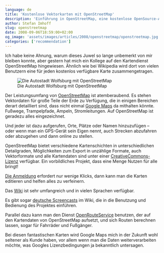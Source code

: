 ```yaml
---
language: de
title: 'Kostenlose Vektorkarten mit OpenStreetMap'
description: 'Einführung in OpenStreetMap, eine kostenlose OpenSource-Alternative zu Google Maps. Besonders, wenn man vektorbasierte Kartendaten in einem eigenen Projekt einsetzen möchte, ist OpenStreetMap eine fantastische Möglichkeit.'
author: Stefan Imhoff
slug: openstreetmap
date: 2008-09-06T18:59:00+02:00
og_image: 'assets/images/articles/2008/openstreetmap/openstreetmap.jpg'
categories: ['recommendation']
---
```


Ich habe keine Ahnung, warum dieses Juwel so lange unbemerkt von mir bleiben konnte, aber gestern hat mich ein Kollege auf den Kartendienst OpenStreetMap hingewiesen. Ähnlich wie bei Wikipedia wird dort von vielen Benutzern eine für jeden kostenlos verfügbare Karte zusammengetragen.

<figure class="image-figure image-figure-border">
  <img src="/assets/images/articles/2008/openstreetmap/openstreetmap.jpg" alt="Die Autostadt Wolfsburg mit OpenStreetMap">
  <figcaption>
  Die Autostadt Wolfsburg mit OpenStreetMap
  </figcaption>
</figure>

Der Leistungsumfang von [OpenStreetMap](http://www.openstreetmap.org/ 'OpenStreetMap') ist atemberaubend. Es stehen Vektordaten für große Teile der Erde zu Verfügung, die in einigen Bereichen derart detailliert sind, dass nicht einmal [Google Maps](https://maps.google.de/ 'Google Maps') da mithalten könnte. Fußwege, Trampelpfade, Ampeln, Stromleitungen. Auf OpenStreetMap ist geradezu alles eingezeichnet.

Und jeder ist dazu aufgerufen, Orte, Plätze oder Namen hinzuzufügen – oder wenn man ein GPS-Gerät sein Eigen nennt, auch Strecken abzufahren oder abzugehen und dann online zu stellen.

OpenStreetMap bietet verschiedene Kartenschichten in unterschiedlichen Detailgraden, Möglichkeiten zum Export in unzählige Formate, auch Vektorformate und alle Kartendaten sind unter einer [CreativeCommons-Lizenz](https://creativecommons.org/licenses/by-sa/2.0/ 'Creative Commons Attribution-Share Alike 2.0 Generic') verfügbar. Ein vorbildliches Projekt, dass eine Menge Nutzen für alle bringt!

[Die Anmeldung](https://www.openstreetmap.org/user/new) erfordert nur wenige Klicks, dann kann man die Karten editieren und helfen alles zu verfeinern.

Das [Wiki](https://wiki.openstreetmap.org/wiki/Main_Page) ist sehr umfangreich und in vielen Sprachen verfügbar.

Es gibt sogar [deutsche Screencasts](https://wiki.openstreetmap.org/wiki/WikiProject_Germany/Screencasts) im Wiki, die in die Benutzung und Bedienung des Projektes einführen.

Parallel dazu kann man den Dienst [OpenRouteService](https://openrouteservice.org/ 'OpenLS Route Service with free OSM data') benutzen, der auf den Kartendaten von OpenStreetMap aufsetzt, und sich Routen berechnen lassen, sogar für Fahrräder und Fußgänger.

Bei diesen fantastischen Karten wird Google Maps mich in der Zukunft wohl seltener als Kunde haben, vor allem wenn man die Daten weiterverarbeiten möchte, was Googles Lizenzbedingungen ja bekanntlich untersagen.
